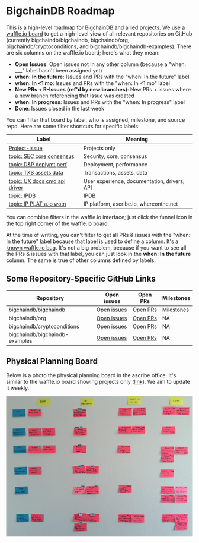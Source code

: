 # BigchainDB Roadmap

This is a high-level roadmap for BigchainDB and allied projects. We use [a waffle.io board](https://waffle.io/bigchaindb/org/) to get a high-level view of all relevant repositories on GitHub (currently bigchaindb/bigchaindb, bigchaindb/org, bigchaindb/cryptoconditions, and bigchaindb/bigchaindb-examples). There are six columns on the waffle.io board; here's what they mean:

* **Open Issues**: Open issues not in any other column (because a "when: ___" label hasn't been assigned yet)
* **when: In the future**: Issues and PRs with the "when: In the future" label
* **when: In <1 mo**: Issues and PRs with the "when: In <1 mo" label
* **New PRs + R-Issues (ref'd by new branches)**: New PRs + issues where a new branch referencing that issue was created
* **when: In progress**: Issues and PRs with the "when: In progress" label
* **Done**: Issues closed in the last week

You can filter that board by label, who is assigned, milestone, and source repo. Here are some filter shortcuts for specific labels:

| **Label** | **Meaning** |
|-----------|-------------|
| [Project-Issue](https://waffle.io/bigchaindb/org?label=Project-Issue) | Projects only |
| [topic: SEC core consensus](https://waffle.io/bigchaindb/org?label=topic:%20SEC%20core%20consensus) | Security, core, consensus |
| [topic: D&P deplymt perf](https://waffle.io/bigchaindb/org?label=topic:%20D%26P%20deplymt%20perf) | Deployment, performance |
| [topic: TXS assets data](https://waffle.io/bigchaindb/org?label=topic:%20TXS%20assets%20data) | Transactions, assets, data |
| [topic: UX docs cmd api driver](https://waffle.io/bigchaindb/org?label=topic:%20UX%20docs%20cmd%20api%20driver) | User experience, documentation, drivers, API |
| [topic: IPDB](https://waffle.io/bigchaindb/org?label=topic:%20IPDB) | IPDB |
| [topic: IP PLAT a.io wotn](https://waffle.io/bigchaindb/org?label=topic:%20IP%20PLAT%20a.io%20wotn) | IP platform, ascribe.io, whereonthe.net |

You can combine filters in the waffle.io interface; just click the funnel icon in the top right corner of the waffle.io board.

At the time of writing, you can't filter to get all PRs & issues with the "when: In the future" label because that label is used to define a column. It's [a known waffle.io bug](https://github.com/waffleio/waffle.io/issues/2327). It's not a big problem, because if you want to see all the PRs & issues with that label, you can just look in the **when: In the future** column. The same is true of other columns defined by labels.

## Some Repository-Specific GitHub Links

| **Repository** | **Open issues** | **Open PRs** | **Milestones** |  
|----------------|-----------------|--------------|----------------|
| bigchaindb/bigchaindb | [Open issues](https://github.com/bigchaindb/bigchaindb/issues) | [Open PRs](https://github.com/bigchaindb/bigchaindb/pulls) | [Milestones](https://github.com/bigchaindb/bigchaindb/milestones) |
| bigchaindb/org | [Open issues](https://github.com/bigchaindb/org/issues) | [Open PRs](https://github.com/bigchaindb/org/pulls) | NA |
| bigchaindb/cryptoconditions | [Open issues](https://github.com/bigchaindb/cryptoconditions/issues) | [Open PRs](https://github.com/bigchaindb/cryptoconditions/pulls) | NA |
| bigchaindb/bigchaindb-examples | [Open issues](https://github.com/bigchaindb/bigchaindb-examples/issues) | [Open PRs](https://github.com/bigchaindb/bigchaindb-examples/pulls) | NA |

## Physical Planning Board

Below is a photo the physical planning board in the ascribe office. It's similar to the waffle.io board showing projects only ([link](https://waffle.io/bigchaindb/org?label=Project-Issue)). We aim to update it weekly.

![Photo of our planning board](roadmap.jpg)

